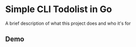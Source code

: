 # Simple CLI Todolist in Go

A brief description of what this project does and who it's for


## Demo
